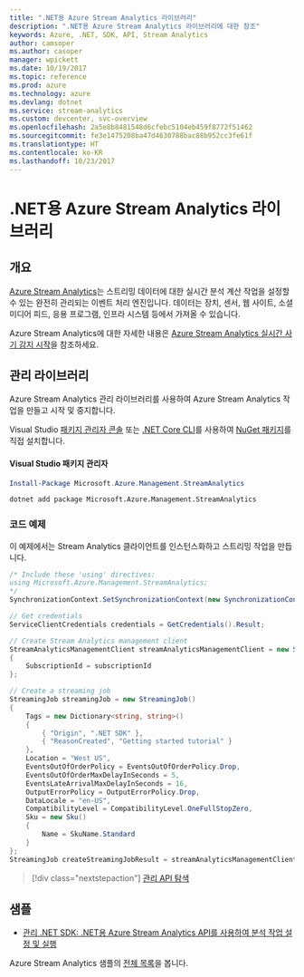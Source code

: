 ```yaml
---
title: ".NET용 Azure Stream Analytics 라이브러리"
description: ".NET용 Azure Stream Analytics 라이브러리에 대한 참조"
keywords: Azure, .NET, SDK, API, Stream Analytics
author: camsoper
ms.author: casoper
manager: wpickett
ms.date: 10/19/2017
ms.topic: reference
ms.prod: azure
ms.technology: azure
ms.devlang: dotnet
ms.service: stream-analytics
ms.custom: devcenter, svc-overview
ms.openlocfilehash: 2a5e8b8481548d6cfebc5104eb459f8772f51462
ms.sourcegitcommit: fe3e1475208ba47d4630788bac88b952cc3fe61f
ms.translationtype: HT
ms.contentlocale: ko-KR
ms.lasthandoff: 10/23/2017
---
```

# <a name="azure-stream-analytics-libraries-for-net"></a>.NET용 Azure Stream Analytics 라이브러리

## <a name="overview"></a>개요

[Azure Stream Analytics](/azure/stream-analytics/stream-analytics-introduction)는 스트리밍 데이터에 대한 실시간 분석 계산 작업을 설정할 수 있는 완전히 관리되는 이벤트 처리 엔진입니다. 데이터는 장치, 센서, 웹 사이트, 소셜 미디어 피드, 응용 프로그램, 인프라 시스템 등에서 가져올 수 있습니다. 

Azure Stream Analytics에 대한 자세한 내용은 [Azure Stream Analytics 실시간 사기 감지 시작](/azure/stream-analytics/stream-analytics-real-time-fraud-detection)을 참조하세요.


## <a name="management-library"></a>관리 라이브러리

Azure Stream Analytics 관리 라이브러리를 사용하여 Azure Stream Analytics 작업을 만들고 시작 및 중지합니다.

Visual Studio [패키지 관리자 콘솔][PackageManager] 또는 [.NET Core CLI][DotNetCLI]를 사용하여 [NuGet 패키지](https://www.nuget.org/packages/Microsoft.Azure.Management.StreamAnalytics)를 직접 설치합니다.

#### <a name="visual-studio-package-manager"></a>Visual Studio 패키지 관리자

```powershell
Install-Package Microsoft.Azure.Management.StreamAnalytics
```

```bash
dotnet add package Microsoft.Azure.Management.StreamAnalytics
```

### <a name="code-example"></a>코드 예제

이 예제에서는 Stream Analytics 클라이언트를 인스턴스화하고 스트리밍 작업을 만듭니다.

```csharp
/* Include these 'using' directives:
using Microsoft.Azure.Management.StreamAnalytics;
*/
SynchronizationContext.SetSynchronizationContext(new SynchronizationContext());

// Get credentials
ServiceClientCredentials credentials = GetCredentials().Result;

// Create Stream Analytics management client
StreamAnalyticsManagementClient streamAnalyticsManagementClient = new StreamAnalyticsManagementClient(credentials)
{
    SubscriptionId = subscriptionId
};

// Create a streaming job
StreamingJob streamingJob = new StreamingJob()
{
    Tags = new Dictionary<string, string>()
    {
        { "Origin", ".NET SDK" },
        { "ReasonCreated", "Getting started tutorial" }
    },
    Location = "West US",
    EventsOutOfOrderPolicy = EventsOutOfOrderPolicy.Drop,
    EventsOutOfOrderMaxDelayInSeconds = 5,
    EventsLateArrivalMaxDelayInSeconds = 16,
    OutputErrorPolicy = OutputErrorPolicy.Drop,
    DataLocale = "en-US",
    CompatibilityLevel = CompatibilityLevel.OneFullStopZero,
    Sku = new Sku()
    {
        Name = SkuName.Standard
    }
};
StreamingJob createStreamingJobResult = streamAnalyticsManagementClient.StreamingJobs.CreateOrReplace(streamingJob, resourceGroupName, streamingJobName);
```

> [!div class="nextstepaction"]
> [관리 API 탐색](/dotnet/api/overview/azure/streamanalytics/management)


## <a name="samples"></a>샘플

- [관리 .NET SDK: .NET용 Azure Stream Analytics API를 사용하여 분석 작업 설정 및 실행](/azure/stream-analytics/stream-analytics-dotnet-management-sdk)

Azure Stream Analytics 샘플의 [전체 목록](https://azure.microsoft.com/resources/samples/?platform=dotnet&service=stream-analytics)을 봅니다.

[PackageManager]: https://docs.microsoft.com/nuget/tools/package-manager-console
[DotNetCLI]: https://docs.microsoft.com/dotnet/core/tools/dotnet-add-package
